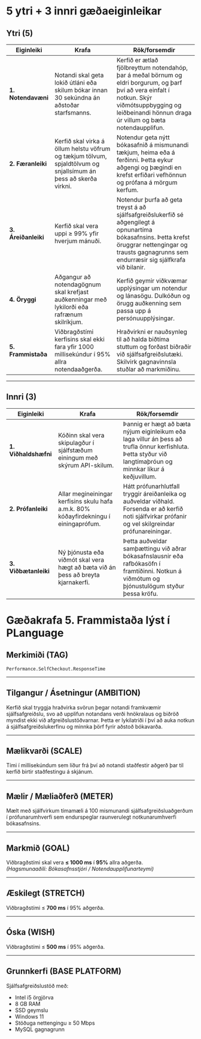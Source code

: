 # 5 ytri + 3 innri gæðaeiginleikar

## Ytri (5)

| Eiginleiki | Krafa | Rök/forsemdir|
|-------------|--------------------|-----------------------------|
| **1. Notendavæni** | Notandi skal geta lokið útláni eða skilum bókar innan 30 sekúndna án aðstoðar starfsmanns. | Kerfið er ætlað fjölbreyttum notendahóp, þar á meðal börnum og eldri borgurum, og þarf því að vera einfalt í notkun. Skýr viðmótsuppbygging og leiðbeinandi hönnun draga úr villum og bæta notendaupplifun. |
| **2. Færanleiki** | Kerfið skal virka á öllum helstu vöfrum og tækjum tölvum, spjaldtölvum og snjallsímum án þess að skerða virkni. | Notendur geta nýtt bókasafnið á mismunandi tækjum, heima eða á ferðinni. Þetta eykur aðgengi og þægindi en krefst erfiðari vefhönnun og prófana á mörgum kerfum. |
| **3. Áreiðanleiki** | Kerfið skal vera uppi ≥ 99% yfir hverjum mánuði. | Notendur þurfa að geta treyst á að sjálfsafgreiðslukerfið sé aðgengilegt á opnunartíma bókasafnsins. Þetta krefst öruggrar nettengingar og trausts gagnagrunns sem endurræsir sig sjálfkrafa við bilanir. |
| **4. Öryggi** | Aðgangur að notendagögnum skal krefjast auðkenningar með lykilorði eða rafrænum skilríkjum. | Kerfið geymir viðkvæmar upplýsingar um notendur og lánasögu. Dulkóðun og örugg auðkenning sem passa upp á persónuupplýsingar. |
| **5. Frammistaða** | Viðbragðstími kerfisins skal ekki fara yfir 1000 millisekúndur í 95% allra notendaaðgerða. | Hraðvirkni er nauðsynleg til að halda biðtíma stuttum og forðast biðraðir við sjálfsafgreiðslutæki. Skilvirk gagnavinnsla stuðlar að markmiðinu. |

---

## Innri (3)

| Eiginleiki | Krafa | Rök/forsemdir |
|-------------|--------------------|-----------------------------|
| **1. Viðhaldshæfni** | Kóðinn skal vera skipulagður í sjálfstæðum einingum með skýrum API-skilum. | Þannig er hægt að bæta nýjum eiginleikum eða laga villur án þess að trufla önnur kerfishluta. Þetta styður við langtímaþróun og minnkar líkur á keðjuvillum. |
| **2. Prófanleiki** | Allar megineiningar kerfisins skulu hafa a.m.k. 80% kóðayfirdekningu í einingaprófum. | Hátt prófunarhlutfall tryggir áreiðanleika og auðveldar viðhald. Forsenda er að kerfið noti sjálfvirkar prófanir og vel skilgreindar prófunareiningar. |
| **3. Viðbætanleiki** | Ný þjónusta eða viðmót skal vera hægt að bæta við án þess að breyta kjarnakerfi. | Þetta auðveldar samþættingu við aðrar bókasafnslausnir eða rafbókasöfn í framtíðinni. Notkun á viðmótum og þjónustulögum styður þessa kröfu. |

# Gæðakrafa 5. Frammistaða lýst í PLanguage

## Merkimiði (TAG)
`Performance.SelfCheckout.ResponseTime`

---

## Tilgangur / Ásetningur (AMBITION)
Kerfið skal tryggja hraðvirka svörun þegar notandi framkvæmir sjálfsafgreiðslu, svo að upplifun notandans verði hnökralaus og biðröð myndist ekki við afgreiðslustöðvarnar. Þetta er lykilatriði í því að auka notkun á sjálfsafgreiðslukerfinu og minnka þörf fyrir aðstoð bókavarða.

---

## Mælikvarði (SCALE)
Tími í millisekúndum sem líður frá því að notandi staðfestir aðgerð þar til kerfið birtir staðfestingu á skjánum.

---

## Mælir / Mæliaðferð (METER)
Mælt með sjálfvirkum tímamæli á 100 mismunandi sjálfsafgreiðsluaðgerðum í prófunarumhverfi sem endurspeglar raunverulegt notkunarumhverfi bókasafnsins.

---

## Markmið (GOAL)
Viðbragðstími skal vera **≤ 1000 ms** í **95%** allra aðgerða.  
*(Hagsmunaaðili: Bókasafnsstjóri / Notendaupplifunarteymi)*

---

## Æskilegt (STRETCH)
Viðbragðstími ≤ **700 ms** í 95% aðgerða.

---

## Óska (WISH)
Viðbragðstími ≤ **500 ms** í 95% aðgerða.

---

## Grunnkerfi (BASE PLATFORM)
Sjálfsafgreiðslustöð með:
- Intel i5 örgjörva  
- 8 GB RAM  
- SSD geymslu  
- Windows 11
- Stöðuga nettengingu ≥ 50 Mbps  
- MySQL gagnagrunn

